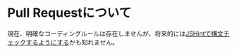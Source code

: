 # Pull Requestについて

現在、明確なコーディングルールは存在しませんが、将来的には[JSHintで構文チェックするようにする](https://github.com/tombfix/core/issues/12)かも知れません。

